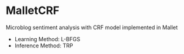 # MalletCRF
Microblog sentiment analysis with CRF model implemented in Mallet

* Learning Method: L-BFGS
* Inference Method: TRP
